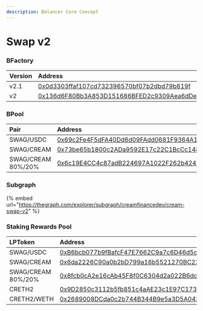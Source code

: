 ```yaml
---
description: Balancer Core Concept
---
```


# Swap v2

### BFactory

| Version | Address |
| :--- | :--- |
| v2.1 | [0x0d3303ffaf107cd732396570bf07b2dbd79b619f](https://etherscan.io/address/0x0d3303ffaf107cd732396570bf07b2dbd79b619f) |
| v2 | [0x136d6F80Bb3A853D151686BFED2c9309Aea6dDec](https://etherscan.io/address/0x136d6f80bb3a853d151686bfed2c9309aea6ddec) |

### BPool

| Pair | Address |
| :--- | :--- |
| SWAG/USDC | [0x69c2Fe4F5dFA40Dd6d09FAdd0681F9364A1aadA0](https://etherscan.io/address/0x69c2fe4f5dfa40dd6d09fadd0681f9364a1aada0) |
| SWAG/CREAM | [0x73be65b1800c2ADa9592E17c22C1BcCc1481BC95](https://etherscan.io/address/0x73be65b1800c2ada9592e17c22c1bccc1481bc95) |
| SWAG/CREAM   80%/20%  | [0x6c19E4CC4c87adB224697A1022F262b424F44d46](https://etherscan.io/address/0x6c19e4cc4c87adb224697a1022f262b424f44d46) |

### Subgraph

{% embed url="https://thegraph.com/explorer/subgraph/creamfinancedev/cream-swap-v2" %}

### Staking Rewards Pool

| LPToken | Address |
| :--- | :--- |
| SWAG/USDC | [0xB6bcb077b9fBafcF47E7662C9a7c6D46d5c0c8f1](https://etherscan.io/address/0xB6bcb077b9fBafcF47E7662C9a7c6D46d5c0c8f1) |
| SWAG/CREAM | [0x6da2226C90a0b2bD799a16b5521270BC2231D242](https://etherscan.io/address/0x6da2226C90a0b2bD799a16b5521270BC2231D242) |
| SWAG/CREAM   80%/20% | [0x8fcb0cA2e16cAb45F8f0C6304d2a022B6dcDA3f3](https://etherscan.io/address/0x8fcb0ca2e16cab45f8f0c6304d2a022b6dcda3f3) |
| CRETH2 | [0x9D2850c3112b5fb851c4aAE23c1E97C1736898cb](https://etherscan.io/address/0x9d2850c3112b5fb851c4aae23c1e97c1736898cb) |
| CRETH2/WETH | [0x2689008DCda0c2b744B344B9e5a3D5A042c227Da](https://etherscan.io/address/0x2689008DCda0c2b744B344B9e5a3D5A042c227Da) |


